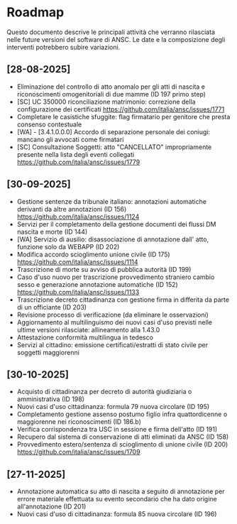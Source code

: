 # Roadmap

Questo documento descrive le principali attività che verranno rilasciata nelle future versioni del software di ANSC.
Le date e la composizione degli interventi potrebbero subire variazioni.

## [28-08-2025]

- Eliminazione del controllo di atto anomalo per gli atti di nascita e riconoscimenti omogenitoriali di due mamme (ID 197 primo step)
- [SC] UC 350000 riconciliazione matrimonio: correzione della configurazione dei certificati <https://github.com/italia/ansc/issues/1771>
- Completare le casistiche sfuggite: flag firmatario per genitore che presta consenso contestuale
- [WA] - [3.4.1.0.0.0] Accordo di separazione personale dei coniugi: mancano gli avvocati come firmatari
- [SC] Consultazione Soggetti: atto "CANCELLATO" impropriamente presente nella lista degli eventi collegati <https://github.com/italia/ansc/issues/1779>

## [30-09-2025]

- Gestione sentenze da tribunale italiano: annotazioni automatiche derivanti da altre annotazioni (ID 156) <https://github.com/italia/ansc/issues/1124>
- Servizi per il completamento della gestione documenti dei flussi DM nascita e morte (ID 144)
- [WA] Servizio di ausilio: disassociazione di annotazione dall' atto, funzione solo da WEBAPP (ID 202)
- Modifica accordo scioglimento unione civile (ID 175) <https://github.com/italia/ansc/issues/1114>
- Trascrizione di morte su avviso di pubblica autorità (ID 199)
- Caso d'uso nuovo per trascrizione provvedimento straniero cambio sesso e generazione annotazione automatiche (ID 152) <https://github.com/italia/ansc/issues/1133>
- Trascrizione decreto cittadinanza con gestione firma in differita da parte di un officiante (ID 203)
- Revisione processo di verificazione (da eliminare le osservazioni)
- Aggiornamento al multilinguismo dei nuovi casi d'uso previsti nelle ultime versioni rilasciate: allineamento alla 1.43.0
- Attestazione conformità multilingua in tedesco
- Servizi al cittadino: emissione certificati/estratti di stato civile per soggetti maggiorenni

## [30-10-2025]

- Acquisto di cittadinanza per decreto di autorità giudiziaria o amministrativa (ID 198)
- Nuovi casi d'uso cittadinanza: formula 79 nuova circolare (ID 195)
- Completamento gestione assenso postumo figlio infra quattordicenne o maggiorenne nei riconoscimenti (ID 186.b)
- Verifica corrispondenza tra USC in sessione e firma dell'atto (ID 191)
- Recupero dal sistema di conservazione di atti eliminati da ANSC (ID 158)
- Provvedimento estero/sentenza di scioglimento di unione civile (ID 200) <https://github.com/italia/ansc/issues/1709> 

## [27-11-2025]
- Annotazione automatica su atto di nascita a seguito di annotazione per errore materiale effettuata su evento secondario che ha dato origine all'annotazione (ID 201)
- Nuovi casi d'uso di cittadinanza: formula 85 nuova circolare (ID 196)

